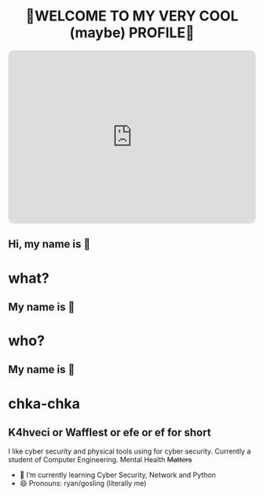 <h1 align="center"> 🌟WELCOME TO MY VERY COOL (maybe) PROFILE🌟 </h1>

<iframe style="border-radius:12px" src="https://open.spotify.com/embed/track/75IN3CtuZwTHTnZvYM4qnJ?utm_source=generator" width="100%" height="352" frameBorder="0" allowfullscreen="" allow="autoplay; clipboard-write; encrypted-media; fullscreen; picture-in-picture" loading="lazy"></iframe>

## Hi, my name is 👋
# what?
## My name is 👋 
# who?
## My name is 👋 
# chka-chka

##        K4hveci or Wafflest or efe or ef for short

I like cyber security and physical tools using for cyber security.
Currently a student of Computer Engineering.
Mental Health ~~Matters~~
<!--
**K4hveci/K4hveci** is a ✨ _special_ ✨ repository because its `README.md` (this file) appears on your GitHub profile.

Here are some ideas to get you started:

- 🔭 I’m currently working on ...
- 🌱 I’m currently learning ...
- 👯 I’m looking to collaborate on ...
- 🤔 I’m looking for help with ...
- 💬 Ask me about ...
- 📫 How to reach me: ...
- 😄 Pronouns: ...
- ⚡ Fun fact: ...
-->
- 🌱 I’m currently learning Cyber Security, Network and Python
- 😄 Pronouns: ryan/gosling (literally me)
